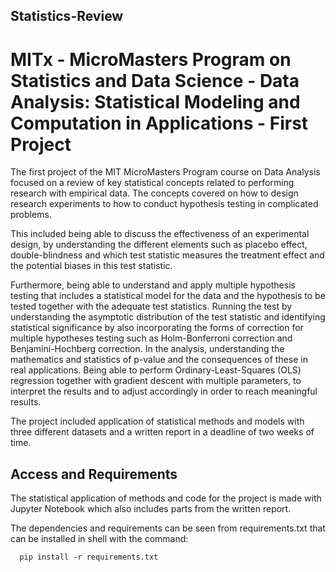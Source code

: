 ## Statistics-Review

# MITx - MicroMasters Program on Statistics and Data Science - Data Analysis: Statistical Modeling and Computation in Applications - First Project 

The first project of the MIT MicroMasters Program course on Data Analysis focused on a review of key statistical concepts
related to performing research with empirical data. The concepts covered on how to design research experiments
to how to conduct hypothesis testing in complicated problems. 

This included being able to discuss the effectiveness of an experimental design, by understanding the different elements
such as placebo effect, double-blindness and which test statistic measures the treatment effect and the potential biases
in this test statistic.

Furthermore, being able to understand and apply multiple hypothesis testing that includes a statistical model for the data and
the hypothesis to be tested together with the adequate test statistics. Running the test by understanding the asymptotic distribution
of the test statistic and identifying statistical significance by also incorporating the forms of correction for multiple hypotheses
testing such as Holm-Bonferroni correction and Benjamini-Hochberg correction. In the analysis, understanding the mathematics and statistics of p-value and the consequences of these in real applications. Being able to perform Ordinary-Least-Squares (OLS) regression together with gradient descent with multiple parameters, to interpret the results and to adjust accordingly in order to reach meaningful results.

The project included application of statistical methods and models with three different datasets and a written report in a deadline of two weeks of time.

## Access and Requirements

The statistical application of methods and code for the project is made with Jupyter Notebook which also includes parts from the written report.

The dependencies and requirements can be seen from requirements.txt that can be installed in shell with the command:

      pip install -r requirements.txt
